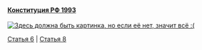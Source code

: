 #### [Конституция РФ 1993](https://lalawland.github.io/eurasia/russia/const)

[![Здесь должна быть картинка, но если её нет, значит всё :(](https://sun9-west.userapi.com/sun9-15/s/v1/ig2/prGa3VZdkikMW2NT74JmvymuHYKDthbV2a65awXO2vn5UZRCBN5f4HRhI_UEr1Zuao-MDXH1wzAMC0JmkidQx9wH.jpg?size=1280x720&quality=95&type=album)](https://sun9-west.userapi.com/sun9-15/s/v1/ig2/prGa3VZdkikMW2NT74JmvymuHYKDthbV2a65awXO2vn5UZRCBN5f4HRhI_UEr1Zuao-MDXH1wzAMC0JmkidQx9wH.jpg?size=1280x720&quality=95&type=album)

[Статья 6](https://lalawland.github.io/eurasia/russia/const/art6) | [Статья 8](https://lalawland.github.io/eurasia/russia/const/art8)
